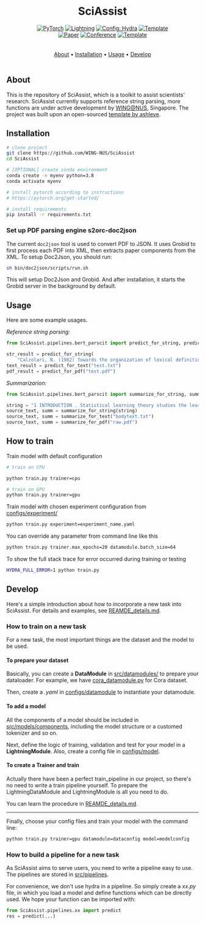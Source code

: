 

<div align="center">
   
# SciAssist
<a href="https://pytorch.org/get-started/locally/"><img alt="PyTorch" src="https://img.shields.io/badge/PyTorch-ee4c2c?logo=pytorch&logoColor=white"></a>
<a href="https://pytorchlightning.ai/"><img alt="Lightning" src="https://img.shields.io/badge/-Lightning-792ee5?logo=pytorchlightning&logoColor=white"></a>
<a href="https://hydra.cc/"><img alt="Config: Hydra" src="https://img.shields.io/badge/Config-Hydra-89b8cd"></a>
<a href="https://github.com/ashleve/lightning-hydra-template"><img alt="Template" src="https://img.shields.io/badge/-Lightning--Hydra--Template-017F2F?style=flat&logo=github&labelColor=gray"></a><br>
[![Paper](http://img.shields.io/badge/paper-arxiv.1001.2234-B31B1B.svg)](https://www.nature.com/articles/nature14539)
[![Conference](http://img.shields.io/badge/AnyConference-year-4b44ce.svg)](https://papers.nips.cc/paper/2020)
<a href="https://github.com/ashleve/lightning-hydra-template"><img alt="Template" src="https://img.shields.io/badge/-Lightning--Hydra--Template-017F2F?style=flat&logo=github&labelColor=gray"></a><br>
  <br> <br>
  <a href="#about">About</a> •
  <a href="#installation">Installation</a> •
  <a href="#usage">Usage</a> •
  <a href="#develop">Develop</a> 
  <br> <br>
</div>

## About

This is the repository of SciAssist, which is a toolkit to assist scientists' research. SciAssist currently supports reference string parsing, more functions are under active development by [WING@NUS](https://wing.comp.nus.edu.sg/), Singapore. The project was built upon an open-sourced [template by ashleve](https://github.com/ashleve/lightning-hydra-template).

## Installation

```bash
# clone project
git clone https://github.com/WING-NUS/SciAssist
cd SciAssist

# [OPTIONAL] create conda environment
conda create -n myenv python=3.8
conda activate myenv

# install pytorch according to instructions
# https://pytorch.org/get-started/

# install requirements
pip install -r requirements.txt
```

### Set up PDF parsing engine s2orc-doc2json
The current `doc2json` tool is used to convert PDF to JSON. It uses Grobid to first process each PDF into XML, then extracts paper components from the XML.
To setup Doc2Json, you should run:
```bash
sh bin/doc2json/scripts/run.sh
```
This will setup Doc2Json and Grobid. And after installation, it starts the Grobid server in the background by default.



## Usage

Here are some example usages.

_Reference string parsing:_
```python
from SciAssist.pipelines.bert_parscit import predict_for_string, predict_for_text, predict_for_pdf

str_result = predict_for_string(
    "Calzolari, N. (1982) Towards the organization of lexical definitions on a database structure. In E. Hajicova (Ed.), COLING '82 Abstracts, Charles University, Prague, pp.61-64.")
text_result = predict_for_text("test.txt")
pdf_result = predict_for_pdf("test.pdf")
```
_Summarizarion:_
```python
from SciAssist.pipelines.bert_parscit import summarize_for_string, summarize_for_text, summarize_for_pdf

string = "1 INTRODUCTION . Statistical learning theory studies the learning properties of machine learning algorithms , and more fundamentally , the conditions under which learning from finite data is possible . In this context , classical learning theory focuses on the size of the hypothesis space in terms of different complexity measures , such as combinatorial dimensions , covering numbers and Rademacher/Gaussian complexities ( Shalev-Shwartz & Ben-David , 2014 ; Boucheron et al. , 2005 ) . Another more recent approach is based on defining suitable notions of stability with respect to perturbation of the data ( Bousquet & Elisseeff , 2001 ; Kutin & Niyogi , 2002 ) . In this view , the continuity of the process that maps data to estimators is crucial , rather than the complexity of the hypothesis space . Different notions of stability can be considered , depending on the data perturbation and metric considered ( Kutin & Niyogi , 2002 ) . Interestingly , the stability and complexity approaches to characterizing the learnability of problems are not at odds with each other , and can be shown to be equivalent as shown in Poggio et al . ( 2004 ) and Shalev-Shwartz et al . ( 2010 ) . In modern machine learning overparameterized models , with a larger number of parameters than the size of the training data , have become common . The ability of these models to generalize is well explained by classical statistical learning theory as long as some form of regularization is used in the training process ( Bühlmann & Van De Geer , 2011 ; Steinwart & Christmann , 2008 ) . However , it was recently shown - first for deep networks ( Zhang et al. , 2017 ) , and more recently for kernel methods ( Belkin et al. , 2019 ) - that learning is possible in the absence of regularization , i.e. , when perfectly fitting/interpolating the data . Much recent work in statistical learning theory has tried to find theoretical ground for this empirical finding . Since learning using models that interpolate is not exclusive to deep neural networks , we study generalization in the presence of interpolation in the case of kernel methods . We study both linear and kernel least squares problems in this paper . Our Contributions : • We characterize the generalization properties of interpolating solutions for linear and kernel least squares problems using a stability approach . While the ( uniform ) stability properties of regularized kernel methods are well known ( Bousquet & Elisseeff , 2001 ) , we study interpolating solutions of the unregularized ( `` ridgeless '' ) regression problems . • We obtain an upper bound on the stability of interpolating solutions , and show that this upper bound is minimized by the minimum norm interpolating solution . This also means that among all interpolating solutions , the minimum norm solution has the best test error . In particular , the same conclusion is also true for gradient descent , since it converges to the minimum norm solution in the setting we consider , see e.g . Rosasco & Villa ( 2015 ) . • Our stability bounds show that the average stability of the minimum norm solution is controlled by the condition number of the empirical kernel matrix . It is well known that the numerical stability of the least squares solution is governed by the condition number of the associated kernel matrix ( see the discussion of why overparametrization is “ good ” in Poggio et al . ( 2019 ) ) . Our results show that the condition number also controls stability ( and hence , test error ) in a statistical sense . Organization : In section 2 , we introduce basic ideas in statistical learning and empirical risk minimization , as well as the notation used in the rest of the paper . In section 3 , we briefly recall some definitions of stability . In section 4 , we study the stability of interpolating solutions to kernel least squares and show that the minimum norm solutions minimize an upper bound on the stability . In section 5 we discuss our results in the context of recent work on high dimensional regression . We conclude in section 6 . 2 STATISTICAL LEARNING AND EMPIRICAL RISK MINIMIZATION . We begin by recalling the basic ideas in statistical learning theory . In this setting , X is the space of features , Y is the space of targets or labels , and there is an unknown probability distribution µ on the product space Z = X × Y . In the following , we consider X = Rd and Y = R. The distribution µ is fixed but unknown , and we are given a training set S consisting of n samples ( thus |S| = n ) drawn i.i.d . from the probability distribution on Zn , S = ( zi ) ni=1 = ( xi , yi ) n i=1 . Intuitively , the goal of supervised learning is to use the training set S to “ learn ” a function fS that evaluated at a new value xnew should predict the associated value of ynew , i.e . ynew ≈ fS ( xnew ) . The loss is a function V : F × Z → [ 0 , ∞ ) , where F is the space of measurable functions from X to Y , that measures how well a function performs on a data point . We define a hypothesis space H ⊆ F where algorithms search for solutions . With the above notation , the expected risk of f is defined as I [ f ] = EzV ( f , z ) which is the expected loss on a new sample drawn according to the data distribution µ . In this setting , statistical learning can be seen as the problem of finding an approximate minimizer of the expected risk given a training set S. A classical approach to derive an approximate solution is empirical risk minimization ( ERM ) where we minimize the empirical risk IS [ f ] = 1 n ∑n i=1 V ( f , zi ) . A natural error measure for our ERM solution fS is the expected excess risk ES [ I [ fS ] −minf∈H I [ f ] ] . Another common error measure is the expected generalization error/gap given by ES [ I [ fS ] − IS [ fS ] ] . These two error measures are closely related since , the expected excess risk is easily bounded by the expected generalization error ( see Lemma 5 ) . 2.1 KERNEL LEAST SQUARES AND MINIMUM NORM SOLUTION . The focus in this paper is on the kernel least squares problem . We assume the loss function V is the square loss , that is , V ( f , z ) = ( y − f ( x ) ) 2 . The hypothesis space is assumed to be a reproducing kernel Hilbert space , defined by a positive definite kernel K : X ×X → R or an associated feature map Φ : X → H , such that K ( x , x′ ) = 〈Φ ( x ) , Φ ( x′ ) 〉H for all x , x′ ∈ X , where 〈· , ·〉H is the inner product in H. In this setting , functions are linearly parameterized , that is there exists w ∈ H such that f ( x ) = 〈w , Φ ( x ) 〉H for all x ∈ X . The ERM problem typically has multiple solutions , one of which is the minimum norm solution : f†S = arg min f∈M ‖f‖H , M = arg min f∈H 1 n n∑ i=1 ( f ( xi ) − yi ) 2 . ( 1 ) Here ‖·‖H is the norm onH induced by the inner product . The minimum norm solution can be shown to be unique and satisfy a representer theorem , that is for all x ∈ X : f†S ( x ) = n∑ i=1 K ( x , xi ) cS [ i ] , cS = K †y ( 2 ) where cS = ( cS [ 1 ] , . . . , cS [ n ] ) , y = ( y1 . . . yn ) ∈ Rn , K is the n by n matrix with entries Kij = K ( xi , xj ) , i , j = 1 , . . . , n , and K† is the Moore-Penrose pseudoinverse of K. If we assume n ≤ d and that we have n linearly independent data features , that is the rank of X is n , then it is possible to show that for many kernels one can replace K† by K−1 ( see Remark 2 ) . Note that invertibility is necessary and sufficient for interpolation . That is , if K is invertible , f†S ( xi ) = yi for all i = 1 , . . . , n , in which case the training error in ( 1 ) is zero . Remark 1 ( Pseudoinverse for underdetermined linear systems ) A simple yet relevant example are linear functions f ( x ) = w > x , that correspond toH = Rd and Φ the identity map . If the rank of X ∈ Rd×n is n , then any interpolating solution wS satisfies w > S xi = yi for all i = 1 , . . . , n , and the minimum norm solution , also called Moore-Penrose solution , is given by ( w†S ) > = y > X† where the pseudoinverse X† takes the form X† = X > ( XX > ) −1 . Remark 2 ( Invertibility of translation invariant kernels ) Translation invariant kernels are a family of kernel functions given by K ( x1 , x2 ) = k ( x1 − x2 ) where k is an even function on Rd . Translation invariant kernels are Mercer kernels ( positive semidefinite ) if the Fourier transform of k ( · ) is non-negative . For Radial Basis Function kernels ( K ( x1 , x2 ) = k ( ||x1 − x2|| ) ) we have the additional property due to Theorem 2.3 of Micchelli ( 1986 ) that for distinct points x1 , x2 , . . . , xn ∈ Rd the kernel matrix K is non-singular and thus invertible . The above discussion is directly related to regularization approaches . Remark 3 ( Stability and Tikhonov regularization ) Tikhonov regularization is used to prevent potential unstable behaviors . In the above setting , it corresponds to replacing Problem ( 1 ) by minf∈H 1 n ∑n i=1 ( f ( xi ) − yi ) 2 + λ ‖f‖ 2 H where the corresponding unique solution is given by fλS ( x ) = ∑n i=1K ( x , xi ) c [ i ] , c = ( K + λIn ) −1y . In contrast to ERM solutions , the above approach prevents interpolation . The properties of the corresponding estimator are well known . In this paper , we complement these results focusing on the case λ→ 0 . Finally , we end by recalling the connection between minimum norm and the gradient descent . Remark 4 ( Minimum norm and gradient descent ) In our setting , it is well known that both batch and stochastic gradient iterations converge exactly to the minimum norm solution when multiple solutions exist , see e.g . Rosasco & Villa ( 2015 ) . Thus , a study of the properties of the minimum norm solution explains the properties of the solution to which gradient descent converges . In particular , when ERM has multiple interpolating solutions , gradient descent converges to a solution that minimizes a bound on stability , as we show in this paper ."
source_text, summ = summarize_for_string(string) 
source_text, summ = summarize_for_text("bodytext.txt")
source_text, summ = summarize_for_pdf("raw.pdf")

```

## How to train

Train model with default configuration

```bash
# train on CPU

python train.py trainer=cpu

# train on GPU
python train.py trainer=gpu 

```

Train model with chosen experiment configuration from [configs/experiment/](src/SciAssist/configs/experiment/)

```bash
python train.py experiment=experiment_name.yaml
```

You can override any parameter from command line like this

```bash
python train.py trainer.max_epochs=20 datamodule.batch_size=64
```

To show the full stack trace for error occurred during training or testing

```bash
HYDRA_FULL_ERROR=1 python train.py
```

## Develop
Here's a simple introduction about how to incorporate a new task into SciAssist.
For details and examples, see [REAMDE_details.md](README_details.md).
### How to train on a new task
For a new task, the most important things are the dataset and the model to be used.
#### To prepare your dataset
Basically, you can create a **DataModule** in [src/datamodules/](src/SciAssist/datamodules/) to prepare your dataloader.
For example, we have [cora_datamodule.py](src/SciAssist/datamodules/cora_datamodule.py) for Cora dataset. 

Then, create a _.yaml_ in [configs/datamodule](src/SciAssist/configs/datamodule) to instantiate your datamodule. 


#### To add a model
All the components of a model should be included in [src/models/components](src/SciAssist/models/components), including the model structure or a customed tokenizer and so on. 

Next, define the logic of training, validation and test for your model in a **LightningModule**.
Also, create a config file in [configs/model](src/SciAssist/configs/model).

#### To create a Trainer and train
Actually there have been a perfect train_pipeline in our project, so there's no need to write a train pipeline yourself. 
To prepare the LightningDataModule and LightningModule is all you need to do. 

You can learn the procedure in [REAMDE_details.md](README_details.md).

___
Finally, choose your config files and train your model with the command line:
```bash
python train.py trainer=gpu datamodule=dataconfig model=modelconfig
```
### How to build a pipeline for a new task
As SciAssist aims to serve users, you need to write a pipeline easy to use.
The pipelines are stored in [src/pipelines](src/SciAssist/pipelines). 

For convenience, we don't use hydra in a pipeline. 
So simply create a _xx.py_ file, in which you load a model and define functions which can be directly used.
We hope your function can be imported with:
```python
from SciAssist.pipelines.xx import predict
res = predict(...)
```

